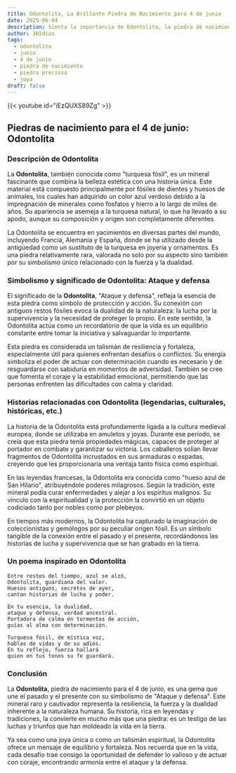 ```yaml
---
title: Odontolita, La Brillante Piedra de Nacimiento para 4 de junio
date: 2025-06-04
description: Sienta la importancia de Odontolita, la piedra de nacimiento de 4 de junio que simboliza Ataque y defensa. Deje que su belleza y significado iluminen su día.
author: 365días
tags:
  - odontolita
  - junio
  - 4 de junio
  - piedra de nacimiento
  - piedra preciosa
  - joya
draft: false
---
```


{{< youtube id="iEzQUXS89Zg" >}}

## Piedras de nacimiento para el 4 de junio: Odontolita

### Descripción de Odontolita

La **Odontolita**, también conocida como "turquesa fósil", es un mineral fascinante que combina la belleza estética con una historia única. Este material está compuesto principalmente por fósiles de dientes y huesos de animales, los cuales han adquirido un color azul verdoso debido a la impregnación de minerales como fosfatos y hierro a lo largo de miles de años. Su apariencia se asemeja a la turquesa natural, lo que ha llevado a su apodo, aunque su composición y origen son completamente diferentes.

La Odontolita se encuentra en yacimientos en diversas partes del mundo, incluyendo Francia, Alemania y España, donde se ha utilizado desde la antigüedad como un sustituto de la turquesa en joyería y ornamentos. Es una piedra relativamente rara, valorada no solo por su aspecto sino también por su simbolismo único relacionado con la fuerza y la dualidad.

### Simbolismo y significado de Odontolita: Ataque y defensa

El significado de la **Odontolita**, "Ataque y defensa", refleja la esencia de esta piedra como símbolo de protección y acción. Su conexión con antiguos restos fósiles evoca la dualidad de la naturaleza: la lucha por la supervivencia y la necesidad de proteger lo propio. En este sentido, la Odontolita actúa como un recordatorio de que la vida es un equilibrio constante entre tomar la iniciativa y salvaguardar lo importante.

Esta piedra es considerada un talismán de resiliencia y fortaleza, especialmente útil para quienes enfrentan desafíos o conflictos. Su energía simboliza el poder de actuar con determinación cuando es necesario y de resguardarse con sabiduría en momentos de adversidad. También se cree que fomenta el coraje y la estabilidad emocional, permitiendo que las personas enfrenten las dificultades con calma y claridad.

### Historias relacionadas con Odontolita (legendarias, culturales, históricas, etc.)

La historia de la Odontolita está profundamente ligada a la cultura medieval europea, donde se utilizaba en amuletos y joyas. Durante ese período, se creía que esta piedra tenía propiedades mágicas, capaces de proteger al portador en combate y garantizar su victoria. Los caballeros solían llevar fragmentos de Odontolita incrustados en sus armaduras o espadas, creyendo que les proporcionaría una ventaja tanto física como espiritual.

En las leyendas francesas, la Odontolita era conocida como "hueso azul de San Hilario", atribuyéndole poderes milagrosos. Según la tradición, este mineral podía curar enfermedades y alejar a los espíritus malignos. Su vínculo con la espiritualidad y la protección la convirtió en un objeto codiciado tanto por nobles como por plebeyos.

En tiempos más modernos, la Odontolita ha capturado la imaginación de coleccionistas y gemólogos por su peculiar origen fósil. Es un símbolo tangible de la conexión entre el pasado y el presente, recordándonos las historias de lucha y supervivencia que se han grabado en la tierra.

### Un poema inspirado en Odontolita

```
Entre restos del tiempo, azul se alzó,  
Odontolita, guardiana del valor.  
Huesos antiguos, secretos de ayer,  
cantan historias de lucha y poder.  

En tu esencia, la dualidad,  
ataque y defensa, verdad ancestral.  
Portadora de calma en tormentas de acción,  
guías al alma con determinación.  

Turquesa fósil, de mística voz,  
hablas de vidas y de su adiós.  
En tu reflejo, fuerza hallará  
quien en tus tonos su fe guardará.  
```

### Conclusión

La **Odontolita**, piedra de nacimiento para el 4 de junio, es una gema que une el pasado y el presente con su simbolismo de "Ataque y defensa". Este mineral raro y cautivador representa la resiliencia, la fuerza y la dualidad inherente a la naturaleza humana. Su historia, rica en leyendas y tradiciones, la convierte en mucho más que una piedra: es un testigo de las luchas y triunfos que han moldeado la vida en la tierra.

Ya sea como una joya única o como un talismán espiritual, la Odontolita ofrece un mensaje de equilibrio y fortaleza. Nos recuerda que en la vida, cada desafío trae consigo la oportunidad de defender lo valioso y de actuar con coraje, encontrando armonía entre el ataque y la defensa.